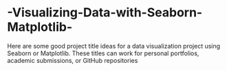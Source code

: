 # -Visualizing-Data-with-Seaborn-Matplotlib-
Here are some good project title ideas for a data visualization project using Seaborn or Matplotlib. These titles can work for personal portfolios, academic submissions, or GitHub repositories
